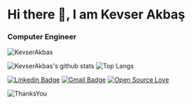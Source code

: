 
<h1 align="left"> Hi there 👋, I am Kevser Akbaş</h1>
<h3 align="left">Computer Engineer</h3>

<p align="left"> <img src="https://komarev.com/ghpvc/?username=KevserAkbas" alt="KevserAkbas" /> </p>

![KevserAkbas's github stats](https://github-readme-stats.vercel.app/api?username=KevserAkbas&show_icons=true) ![Top Langs](https://github-readme-stats.vercel.app/api/top-langs/?username=KevserAkbas&layout=compact)


[![Linkedin Badge](https://img.shields.io/badge/-kevserakbas-blue?style=flat-badge&logo=Linkedin&logoColor=white&link=https://www.linkedin.com/in/kevserakbas/)](https://www.linkedin.com/in/kevserakbas/)
[![Gmail Badge](https://img.shields.io/badge/-kevserakbas12@gmail.com-c14438?style=flat-badge&logo=Gmail&logoColor=white&link=mailto:kevserakbas12@gmail.com)](mailto:kevserakbas12@gmail.com)
[![Open Source Love](https://badges.frapsoft.com/os/v2/open-source.svg?style=flat-badge&logo=linkedin&logoColor=white)](https://github.com/KevserAkbas)


![ThanksYou](https://img.shields.io/badge/🙏Thank_You_For_Spending_a_Moment_On_My_Profile,_Happy_Coding,_All_The_Very_Best-dodgerred.svg?style=for-the-badge)



